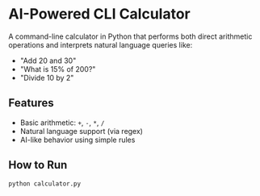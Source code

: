 # AI-Powered CLI Calculator

A command-line calculator in Python that performs both direct arithmetic operations and interprets natural language queries like:

- "Add 20 and 30"
- "What is 15% of 200?"
- "Divide 10 by 2"

## Features
- Basic arithmetic: `+`, `-`, `*`, `/`
- Natural language support (via regex)
- AI-like behavior using simple rules

## How to Run

```bash
python calculator.py
